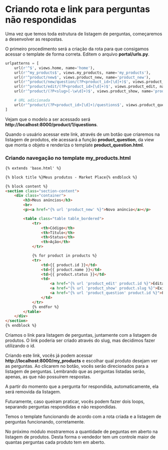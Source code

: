 # Criando rota e link para perguntas não respondidas

Uma vez que temos toda estrutura de listagem de perguntas, começaremos a desenvolver as respostas.

O primeiro procedimento será a criação da rota para que consigamos acessar o template de forma correta. Editem o arquivo **portal/urls.py**.

```python
urlpatterns = [
    url(r'^$', views.home, name='home'),    
    url(r'^my_products$', views.my_products, name='my_products'),
    url(r'^product/new$', views.product_new, name='product_new'),
    url(r'^product/new/question/(?P<product_id>[\d]+)$', views.product_new_question, name='product_new_question'),
    url(r'^product/edit/(?P<product_id>[\d]+)$', views.product_edit, name='product_edit'),
    url(r'^product/(?P<slug>[-\w\d]+)$', views.product_show, name='product_show'),

    # URL adicionada
    url(r'^product/(?P<product_id>[\d]+)/questions$', views.product_question, name='product_question'),
]
```

Vejam que o modelo a ser acessado será **http://localhost:8000/product/1/questions**.

Quando o usuário acessar este link, através de um botão que criaremos na listagem de produtos, ele acessará a função **product\_question**, da view que monta o objeto e renderiza o template **product_question.html**.

### Criando navegação no template my_products.html

```html
{% extends 'base.html' %}

{% block title %}Meus produtos - Market Place{% endblock %}

{% block content %}
<section class="section-content">
    <div class="container">
        <h3>Meus anúncios</h3>
        <br>
        <p><a href="{% url 'product_new' %}">Novo anúncio</a></p>

        <table class="table table_bordered">
            <tr>
                <th>Código</th>
                <th>Título</th>
                <th>Status</th>
                <th>Ação</th>
            </tr>

            {% for product in products %}
            <tr>
                <td>{{ product.id }}</td>
                <td>{{ product.name }}</td>
                <td>{{ product.status }}</td>
                <td>
                    <a href="{% url 'product_edit' product.id %}">Editar</a> |
                    <a href="{% url 'product_show' product.slug %}">Exibir</a> |
                    <a href="{% url 'product_question' product.id %}">Perguntas</a>
                </td>
            </tr>
            {% endfor %}
        </table>
    </div>
</section>
{% endblock %}
```

Criamos o link para listagem de perguntas, juntamente com a listagem de produtos. O link poderia ser criado através do slug, mas decidimos fazer utilizando o id.

Criando este link, vocês já podem acessar **http://localhost:8000/my_products** e escolhar qual produto desejam ver as perguntas. Ao clicarem no botão, vocês serão direcionados para a listagem de perguntas. Lembrando que as perguntas listadas serão, apenas, as que não possuírem respostas.

A partir do momento que a pergunta for respondida, automaticamente, ela será removida da listagem.

Futuramente, caso queiram praticar, vocês podem fazer dois loops, separando perguntas respondidas e não respondidas.

Temos o template funcionando de acordo com a rota criada e a listagem de perguntas funcionando, corretamente.

No próximo módulo mostraremos a quantidade de peguntas em aberto na listagem de produtos. Desta forma o vendedor tem um controle maior de quantas perguntas cada produto tem em aberto.